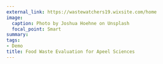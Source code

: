 ```yaml
---
external_link: https://wastewatchers19.wixsite.com/home
image:
  caption: Photo by Joshua Hoehne on Unsplash
  focal_point: Smart
summary:
tags:
- Demo
title: Food Waste Evaluation for Apeel Sciences
---
```

